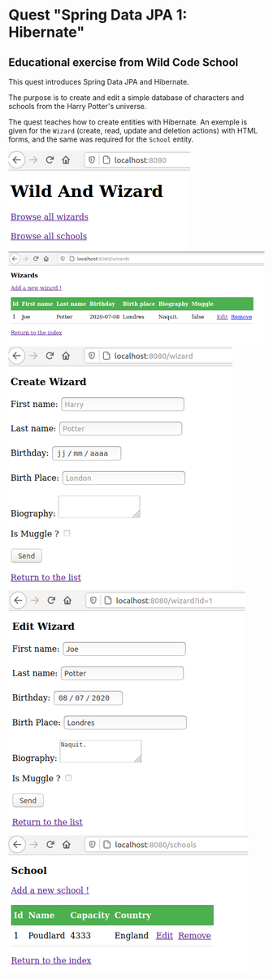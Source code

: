 # Quest "Spring Data JPA 1: Hibernate"

## Educational exercise from Wild Code School

This quest introduces Spring Data JPA and Hibernate. 

The purpose is to create and edit a simple database of characters and schools from the Harry Potter's universe.

The quest teaches how to create entities with Hibernate. An exemple is given for the <code>Wizard</code> (create, read, update and deletion actions) with HTML forms,
and the same was required for the <code>School</code> entity.


![screen capture](https://github.com/0reldev/quest-spring-jpa-hibernate/blob/master/sc/screen-capture-1.png)
![screen capture](https://github.com/0reldev/quest-spring-jpa-hibernate/blob/master/sc/screen-capture-2.png)
![screen capture](https://github.com/0reldev/quest-spring-jpa-hibernate/blob/master/sc/screen-capture-3.png)
![screen capture](https://github.com/0reldev/quest-spring-jpa-hibernate/blob/master/sc/screen-capture-4.png)
![screen capture](https://github.com/0reldev/quest-spring-jpa-hibernate/blob/master/sc/screen-capture-5.png)

